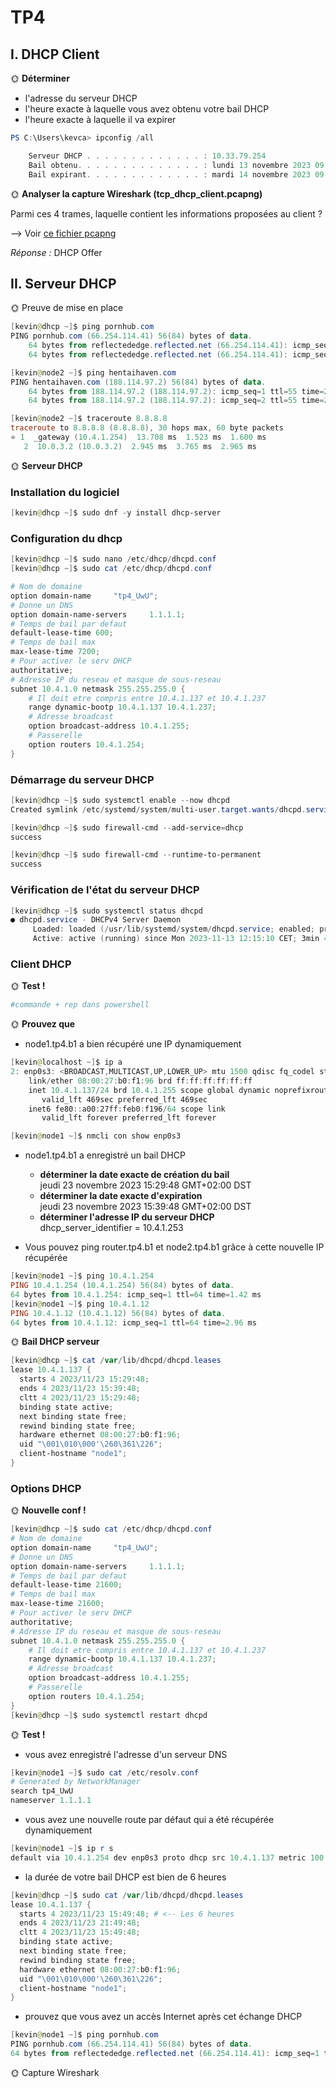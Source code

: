 # TP4

## I. DHCP Client

🌞 **Déterminer**

- l'adresse du serveur DHCP
- l'heure exacte à laquelle vous avez obtenu votre bail DHCP
- l'heure exacte à laquelle il va expirer

```powershell
PS C:\Users\kevca> ipconfig /all

    Serveur DHCP . . . . . . . . . . . . . : 10.33.79.254
    Bail obtenu. . . . . . . . . . . . . . : lundi 13 novembre 2023 09:42:26
    Bail expirant. . . . . . . . . . . . . : mardi 14 novembre 2023 09:42:14
```

🌞 **Analyser la capture Wireshark (tcp_dhcp_client.pcapng)**

Parmi ces 4 trames, laquelle contient les informations proposées au client ?

--> Voir [ce fichier pcapng](DHCP.pcapng)

*Réponse :*  DHCP Offer

## II. Serveur DHCP

🌞 Preuve de mise en place

```powershell
[kevin@dhcp ~]$ ping pornhub.com
PING pornhub.com (66.254.114.41) 56(84) bytes of data.
    64 bytes from reflectededge.reflected.net (66.254.114.41): icmp_seq=1 ttl=53 time=15.4 ms
    64 bytes from reflectededge.reflected.net (66.254.114.41): icmp_seq=2 ttl=53 time=15.5 ms
```

```powershell
[kevin@node2 ~]$ ping hentaihaven.com
PING hentaihaven.com (188.114.97.2) 56(84) bytes of data.
    64 bytes from 188.114.97.2 (188.114.97.2): icmp_seq=1 ttl=55 time=23.0 ms
    64 bytes from 188.114.97.2 (188.114.97.2): icmp_seq=2 ttl=55 time=22.5 ms
```

```powershell
[kevin@node2 ~]$ traceroute 8.8.8.8
traceroute to 8.8.8.8 (8.8.8.8), 30 hops max, 60 byte packets
⭐ 1  _gateway (10.4.1.254)  13.708 ms  1.523 ms  1.600 ms
   2  10.0.3.2 (10.0.3.2)  2.945 ms  3.765 ms  2.965 ms
```

🌞 **Serveur DHCP**

### Installation du logiciel

```powershell
[kevin@dhcp ~]$ sudo dnf -y install dhcp-server
```

### Configuration du dhcp

```powershell
[kevin@dhcp ~]$ sudo nano /etc/dhcp/dhcpd.conf
[kevin@dhcp ~]$ sudo cat /etc/dhcp/dhcpd.conf

# Nom de domaine
option domain-name     "tp4_UwU";
# Donne un DNS
option domain-name-servers     1.1.1.1;
# Temps de bail par defaut
default-lease-time 600;
# Temps de bail max
max-lease-time 7200;
# Pour activer le serv DHCP
authoritative;
# Adresse IP du reseau et masque de sous-reseau
subnet 10.4.1.0 netmask 255.255.255.0 {
    # Il doit etre compris entre 10.4.1.137 et 10.4.1.237
    range dynamic-bootp 10.4.1.137 10.4.1.237;
    # Adresse broadcast
    option broadcast-address 10.4.1.255;
    # Passerelle
    option routers 10.4.1.254;
}

```

### Démarrage du serveur DHCP

```powershell
[kevin@dhcp ~]$ sudo systemctl enable --now dhcpd
Created symlink /etc/systemd/system/multi-user.target.wants/dhcpd.service → /usr/lib/systemd/system/dhcpd.service.

[kevin@dhcp ~]$ sudo firewall-cmd --add-service=dhcp
success

[kevin@dhcp ~]$ sudo firewall-cmd --runtime-to-permanent
success
```

### Vérification de l'état du serveur DHCP

```powershell
[kevin@dhcp ~]$ sudo systemctl status dhcpd
● dhcpd.service - DHCPv4 Server Daemon
     Loaded: loaded (/usr/lib/systemd/system/dhcpd.service; enabled; preset: disabled)
     Active: active (running) since Mon 2023-11-13 12:15:10 CET; 3min 42s ago
```

### Client DHCP

🌞 **Test !**

```powershell
#commande + rep dans powershell
```

🌞 **Prouvez que**

- node1.tp4.b1 a bien récupéré une IP dynamiquement

```powershell
[kevin@localhost ~]$ ip a
2: enp0s3: <BROADCAST,MULTICAST,UP,LOWER_UP> mtu 1500 qdisc fq_codel state UP group default qlen 1000
    link/ether 08:00:27:b0:f1:96 brd ff:ff:ff:ff:ff:ff
    inet 10.4.1.137/24 brd 10.4.1.255 scope global dynamic noprefixroute enp0s3
       valid_lft 469sec preferred_lft 469sec
    inet6 fe80::a00:27ff:feb0:f196/64 scope link
       valid_lft forever preferred_lft forever
```

```powershell
[kevin@node1 ~]$ nmcli con show enp0s3
```

- node1.tp4.b1 a enregistré un bail DHCP
  - **déterminer la date exacte de création du bail**  
      jeudi 23 novembre 2023 15:29:48 GMT+02:00 DST
  - **déterminer la date exacte d'expiration**  
      jeudi 23 novembre 2023 15:39:48 GMT+02:00 DST
  - **déterminer l'adresse IP du serveur DHCP**  
      dhcp_server_identifier = 10.4.1.253

- Vous pouvez ping router.tp4.b1 et node2.tp4.b1 grâce à cette nouvelle IP récupérée

```powershell
[kevin@node1 ~]$ ping 10.4.1.254
PING 10.4.1.254 (10.4.1.254) 56(84) bytes of data.
64 bytes from 10.4.1.254: icmp_seq=1 ttl=64 time=1.42 ms
[kevin@node1 ~]$ ping 10.4.1.12
PING 10.4.1.12 (10.4.1.12) 56(84) bytes of data.
64 bytes from 10.4.1.12: icmp_seq=1 ttl=64 time=2.96 ms
```

🌞 **Bail DHCP serveur**

```powershell
[kevin@dhcp ~]$ cat /var/lib/dhcpd/dhcpd.leases
lease 10.4.1.137 {
  starts 4 2023/11/23 15:29:48;
  ends 4 2023/11/23 15:39:48;
  cltt 4 2023/11/23 15:29:48;
  binding state active;
  next binding state free;
  rewind binding state free;
  hardware ethernet 08:00:27:b0:f1:96;
  uid "\001\010\000'\260\361\226";
  client-hostname "node1";
}
```

### Options DHCP

🌞 **Nouvelle conf !**

```powershell
[kevin@dhcp ~]$ sudo cat /etc/dhcp/dhcpd.conf
# Nom de domaine
option domain-name     "tp4_UwU";
# Donne un DNS
option domain-name-servers     1.1.1.1;
# Temps de bail par defaut
default-lease-time 21600;
# Temps de bail max
max-lease-time 21600;
# Pour activer le serv DHCP
authoritative;
# Adresse IP du reseau et masque de sous-reseau
subnet 10.4.1.0 netmask 255.255.255.0 {
    # Il doit etre compris entre 10.4.1.137 et 10.4.1.237
    range dynamic-bootp 10.4.1.137 10.4.1.237;
    # Adresse broadcast
    option broadcast-address 10.4.1.255;
    # Passerelle
    option routers 10.4.1.254;
}
[kevin@dhcp ~]$ sudo systemctl restart dhcpd
```

🌞 **Test !**

- vous avez enregistré l'adresse d'un serveur DNS

```powershell
[kevin@node1 ~]$ sudo cat /etc/resolv.conf
# Generated by NetworkManager
search tp4_UwU
nameserver 1.1.1.1
```

- vous avez une nouvelle route par défaut qui a été récupérée dynamiquement

```powershell
[kevin@node1 ~]$ ip r s
default via 10.4.1.254 dev enp0s3 proto dhcp src 10.4.1.137 metric 100
```

- la durée de votre bail DHCP est bien de 6 heures

```powershell
[kevin@dhcp ~]$ sudo cat /var/lib/dhcpd/dhcpd.leases
lease 10.4.1.137 {
  starts 4 2023/11/23 15:49:48; # <-- Les 6 heures
  ends 4 2023/11/23 21:49:48;
  cltt 4 2023/11/23 15:49:48;
  binding state active;
  next binding state free;
  rewind binding state free;
  hardware ethernet 08:00:27:b0:f1:96;
  uid "\001\010\000'\260\361\226";
  client-hostname "node1";
}
```

- prouvez que vous avez un accès Internet après cet échange DHCP

```powershell
[kevin@node1 ~]$ ping pornhub.com
PING pornhub.com (66.254.114.41) 56(84) bytes of data.
64 bytes from reflectededge.reflected.net (66.254.114.41): icmp_seq=1 ttl=53 time=17.2 ms
```

🌞 Capture Wireshark

